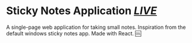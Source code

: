 # Sticky Notes Application [*LIVE*](https://mkrupauskas.github.io/Sticky-Notes-App/app/)
A single-page web application for taking small notes. Inspiration from the default windows sticky notes app. Made with React.
:cool:
